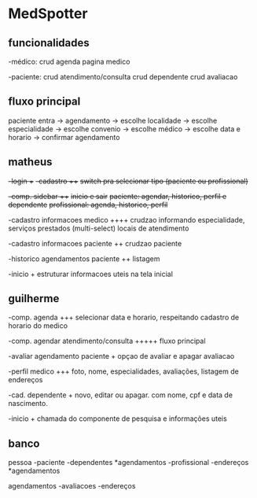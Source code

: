 # MedSpotter

## funcionalidades

-médico:
crud agenda
pagina medico

-paciente:
crud atendimento/consulta
crud dependente
crud avaliacao

## fluxo principal

paciente entra -> agendamento -> escolhe localidade -> escolhe especialidade -> escolhe convenio -> escolhe médico -> escolhe data e horario -> confirmar agendamento

## matheus

~~-login +~~
~~-cadastro ++~~
~~switch pra selecionar tipo (paciente ou profissional)~~

~~-comp. sidebar ++~~
~~inicio e sair~~
~~paciente: agendar, historico, perfil e dependente~~
~~profissional: agenda, historico, perfil~~

-cadastro informacoes medico ++++
crudzao informando especialidade, serviços prestados (multi-select)
locais de atendimento

-cadastro informacoes paciente ++
crudzao paciente

-historico agendamentos paciente ++
listagem

-inicio +
estruturar informacoes uteis na tela inicial

## guilherme

-comp. agenda +++
selecionar data e horario, respeitando cadastro de horario do medico

-comp. agendar atendimento/consulta +++++
fluxo principal

-avaliar agendamento paciente +
opçao de avaliar e apagar avaliacao

-perfil medico +++
foto, nome, especialidades, avaliações, listagem de endereços

-cad. dependente +
novo, editar ou apagar. com nome, cpf e data de nascimento.

-inicio +
chamada do componente de pesquisa e informações uteis

## banco

pessoa
-paciente
-dependentes
*agendamentos
-profissional
-endereços
*agendamentos

agendamentos
-avaliacoes
-endereços
